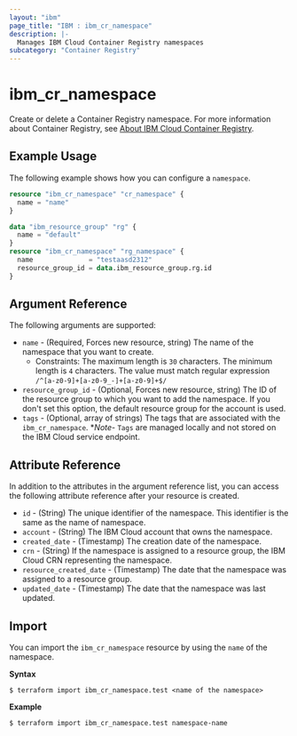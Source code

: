 ```yaml
---
layout: "ibm"
page_title: "IBM : ibm_cr_namespace"
description: |-
  Manages IBM Cloud Container Registry namespaces
subcategory: "Container Registry"
---
```


# ibm_cr_namespace

Create or delete a Container Registry namespace. For more information about Container Registry, see [About IBM Cloud Container Registry](https://cloud.ibm.com/docs/Registry?topic=Registry-registry_overview).

## Example Usage

The following example shows how you can configure a `namespace`.

```terraform
resource "ibm_cr_namespace" "cr_namespace" {
  name = "name"
}

data "ibm_resource_group" "rg" {
  name = "default"
}
resource "ibm_cr_namespace" "rg_namespace" {
  name              = "testaasd2312"
  resource_group_id = data.ibm_resource_group.rg.id
}
```

## Argument Reference

The following arguments are supported:

* `name` - (Required, Forces new resource, string) The name of the namespace that you want to create.
  * Constraints: The maximum length is `30` characters. The minimum length is `4` characters. The value must match regular expression `/^[a-z0-9]+[a-z0-9_-]+[a-z0-9]+$/`
* `resource_group_id` - (Optional, Forces new resource, string) The ID of the resource group to which you want to add the namespace. If you don't set this option, the default resource group for the account is used.
* `tags` - (Optional, array of strings) The tags that are associated with the `ibm_cr_namespace`. **Note*- `Tags` are managed locally and not stored on the IBM Cloud service endpoint.

## Attribute Reference

In addition to the attributes in the argument reference list, you can access the following attribute reference after your resource is created.

* `id` - (String) The unique identifier of the namespace. This identifier is the same as the name of namespace.
* `account` - (String) The IBM Cloud account that owns the namespace.
* `created_date` - (Timestamp) The creation date of the namespace.
* `crn` - (String) If the namespace is assigned to a resource group, the IBM Cloud CRN representing the namespace.
* `resource_created_date` - (Timestamp) The date that the namespace was assigned to a resource group.
* `updated_date` - (Timestamp) The date that the namespace was last updated.

## Import

You can import the `ibm_cr_namespace` resource by using the `name` of the namespace.

**Syntax**

```
$ terraform import ibm_cr_namespace.test <name of the namespace>
```

**Example**

```
$ terraform import ibm_cr_namespace.test namespace-name
```
